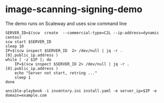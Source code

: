 # image-scanning-signing-demo

The demo runs on Scaleway and uses scw command line

```
SERVER_ID=$(scw  create  --commercial-type=C2L --ip-address=dynamic  centos)
scw start $SERVER_ID
sleep 10
IP=$(scw inspect $SERVER_ID  2> /dev/null | jq -r .[0].public_ip.address )
while [ -z $IP ]; do
    IP=$(scw inspect $SERVER_ID 2> /dev/null | jq -r .[0].public_ip.address )
    echo "Server not start, retring ..."
    sleep 1
done

ansible-playbook -i inventory.ini install.yaml -e server_ip=$IP -e domain=example.com
```

